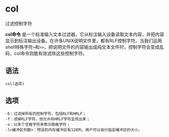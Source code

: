 # col

过滤控制字符


**col命令** 是一个标准输入文本过滤器，它从标注输入设备读取文本内容，并把内容显示到标注输出设备。在许多UNIX说明文件里，都有RLF控制字符。当我们运用shell特殊字符`>`和`>>`，把说明文件的内容输出成纯文本文件时，控制字符会变成乱码，col命令则能有效滤除这些控制字符。

## 语法

```
col(选项)
```

## 选项

```
-b：过滤掉所有的控制字符，包括RLF和HRLF；
-f：滤掉RLF字符，但允许将HRLF字符呈现出来；
-x：以多个空格字符来表示跳格字符；
-l<缓冲区列数>：预设的内存缓冲区有128列，用户可以自行指定缓冲区的大小。
```


